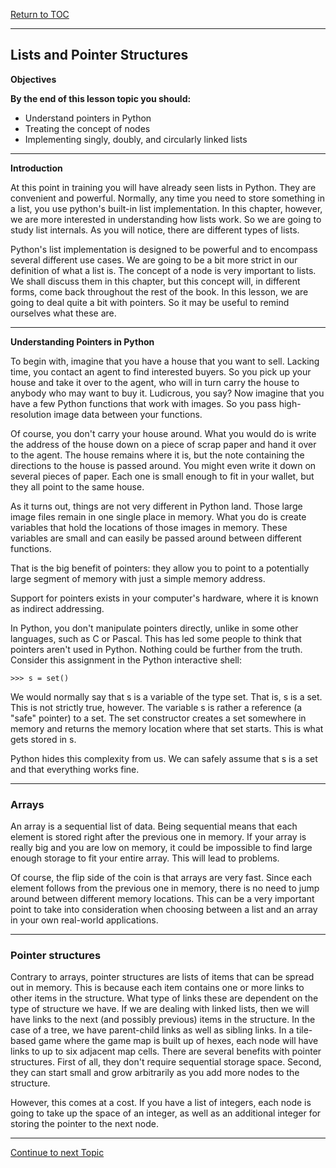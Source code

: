 <a href="https://github.com/CyberTrainingUSAF/06-Intro-to-Algorithms/blob/master/00-Table-of-Contents.md"> Return to TOC </a>

---

## Lists and Pointer Structures

**Objectives**

**By the end of this lesson topic you should:**

* Understand pointers in Python
* Treating the concept of nodes
* Implementing singly, doubly, and circularly linked lists

---
**Introduction**

At this point in training you will have already seen lists in Python. They are convenient and powerful. Normally, any time you need to store something in a list, you use python's built-in list implementation. In this chapter, however, we are more interested in understanding how lists work. So we are going to study list internals. As you will notice, there are different types of lists.

Python's list implementation is designed to be powerful and to encompass several different use cases. We are going to be a bit more strict in our definition of what a list is. The concept of a node is very important to lists. We shall discuss them in this chapter, but this concept will, in different forms, come back throughout the rest of the book.
In this lesson, we are going to deal quite a bit with pointers. So it may be useful to remind ourselves what these are. 

---
**Understanding Pointers in Python**

To begin with, imagine that you have a house that you want to sell. Lacking time, you contact an agent to find interested buyers. So you pick up your house and take it over to the agent, who will in turn carry the house to anybody who may want to buy it. Ludicrous, you say? Now imagine that you have a few Python functions that work with images. So you pass high-resolution image data between your functions.

Of course, you don't carry your house around. What you would do is write the address of the house down on a piece of scrap paper and hand it over to the agent. The house remains where it is, but the note containing the directions to the house is passed around. You might even write it down on several pieces of paper. Each one is small enough to fit in your wallet, but they all point to the same house.

As it turns out, things are not very different in Python land. Those large image files remain in one single place in memory. What you do is create variables that hold the locations of those images in memory. These variables are small and can easily be passed around between different functions.

That is the big benefit of pointers: they allow you to point to a potentially large segment of memory with just a simple memory address.

Support for pointers exists in your computer's hardware, where it is known as indirect addressing.

In Python, you don't manipulate pointers directly, unlike in some other languages, such as C or Pascal. This has led some people to think that pointers aren't used in Python. Nothing could be further from the truth. Consider this assignment in the Python interactive shell:

```
>>> s = set()
```
	
We would normally say that s is a variable of the type set. That is, s is a set. This is not strictly true, however. The variable s is rather a reference (a "safe" pointer) to a set. The set constructor creates a set somewhere in memory and returns the memory location where that set starts. This is what gets stored in s.

Python hides this complexity from us. We can safely assume that s is a set and that everything works fine.

---

### Arrays

An array is a sequential list of data. Being sequential means that each element is stored right after the previous one in memory. 
If your array is really big and you are low on memory, it could be impossible to find large enough storage to fit your entire array. 
This will lead to problems.

Of course, the flip side of the coin is that arrays are very fast. 
Since each element follows from the previous one in memory, there is no need to jump around between different memory locations. 
This can be a very important point to take into consideration when choosing between a list and an array in your own real-world applications.

---

### Pointer structures                                                       
Contrary to arrays, pointer structures are lists of items that can be spread out in memory. 
This is because each item contains one or more links to other items in the structure. 
What type of links these are dependent on the type of structure we have. 
If we are dealing with linked lists, then we will have links to the next (and possibly previous) items in the structure. 
In the case of a tree, we have parent-child links as well as sibling links. 
In a tile-based game where the game map is built up of hexes, each node will have links to up to six adjacent map cells.
There are several benefits with pointer structures. First of all, they don't require sequential storage space. 
Second, they can start small and grow arbitrarily as you add more nodes to the structure.
 
However, this comes at a cost. If you have a list of integers, each node is going to take up the space of an integer, 
as well as an additional integer for storing the pointer to the next node.

---

<a href="https://github.com/CyberTrainingUSAF/06-Intro-to-Algorithms/blob/master/09_Singly_Linked_List.md"> Continue to next Topic </a>
